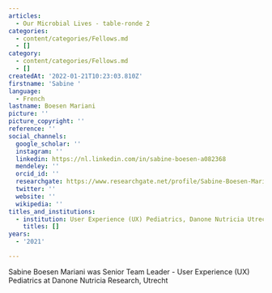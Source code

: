 ```yaml
---
articles:
  - Our Microbial Lives - table-ronde 2
categories:
  - content/categories/Fellows.md
  - []
category:
  - content/categories/Fellows.md
  - []
createdAt: '2022-01-21T10:23:03.810Z'
firstname: 'Sabine '
language:
  - French
lastname: Boesen Mariani
picture: ''
picture_copyright: ''
reference: ''
social_channels:
  google_scholar: ''
  instagram: ''
  linkedin: https://nl.linkedin.com/in/sabine-boesen-a082368
  mendeley: ''
  orcid_id: ''
  researchgate: https://www.researchgate.net/profile/Sabine-Boesen-Mariani
  twitter: ''
  website: ''
  wikipedia: ''
titles_and_institutions:
  - institution: User Experience (UX) Pediatrics, Danone Nutricia Utrecht, Netherlands
    titles: []
years:
  - '2021'

---
```

Sabine Boesen Mariani was Senior Team Leader - User Experience (UX) Pediatrics at Danone Nutricia Research, Utrecht